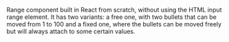 Range component built in React from scratch, without using the HTML input range element.
It has two variants: a free one, with two bullets that can be moved from 1 to 100 and a fixed one, where the bullets can be moved freely but will always attach to some certain values.
